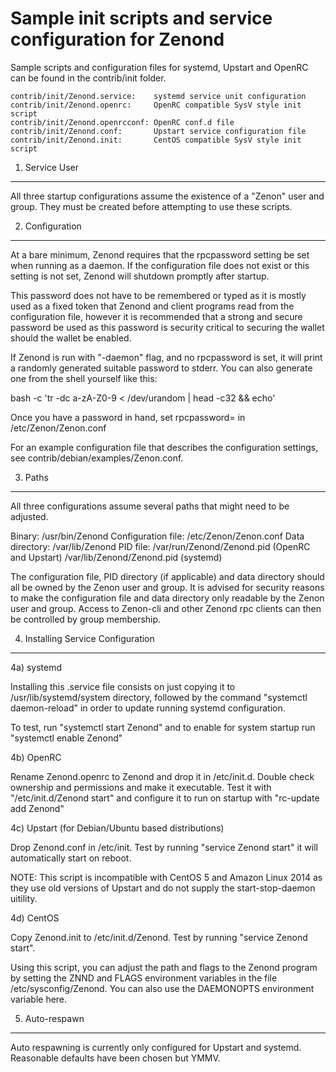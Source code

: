 Sample init scripts and service configuration for Zenond
==========================================================

Sample scripts and configuration files for systemd, Upstart and OpenRC
can be found in the contrib/init folder.

    contrib/init/Zenond.service:    systemd service unit configuration
    contrib/init/Zenond.openrc:     OpenRC compatible SysV style init script
    contrib/init/Zenond.openrcconf: OpenRC conf.d file
    contrib/init/Zenond.conf:       Upstart service configuration file
    contrib/init/Zenond.init:       CentOS compatible SysV style init script

1. Service User
---------------------------------

All three startup configurations assume the existence of a "Zenon" user
and group.  They must be created before attempting to use these scripts.

2. Configuration
---------------------------------

At a bare minimum, Zenond requires that the rpcpassword setting be set
when running as a daemon.  If the configuration file does not exist or this
setting is not set, Zenond will shutdown promptly after startup.

This password does not have to be remembered or typed as it is mostly used
as a fixed token that Zenond and client programs read from the configuration
file, however it is recommended that a strong and secure password be used
as this password is security critical to securing the wallet should the
wallet be enabled.

If Zenond is run with "-daemon" flag, and no rpcpassword is set, it will
print a randomly generated suitable password to stderr.  You can also
generate one from the shell yourself like this:

bash -c 'tr -dc a-zA-Z0-9 < /dev/urandom | head -c32 && echo'

Once you have a password in hand, set rpcpassword= in /etc/Zenon/Zenon.conf

For an example configuration file that describes the configuration settings,
see contrib/debian/examples/Zenon.conf.

3. Paths
---------------------------------

All three configurations assume several paths that might need to be adjusted.

Binary:              /usr/bin/Zenond
Configuration file:  /etc/Zenon/Zenon.conf
Data directory:      /var/lib/Zenond
PID file:            /var/run/Zenond/Zenond.pid (OpenRC and Upstart)
                     /var/lib/Zenond/Zenond.pid (systemd)

The configuration file, PID directory (if applicable) and data directory
should all be owned by the Zenon user and group.  It is advised for security
reasons to make the configuration file and data directory only readable by the
Zenon user and group.  Access to Zenon-cli and other Zenond rpc clients
can then be controlled by group membership.

4. Installing Service Configuration
-----------------------------------

4a) systemd

Installing this .service file consists on just copying it to
/usr/lib/systemd/system directory, followed by the command
"systemctl daemon-reload" in order to update running systemd configuration.

To test, run "systemctl start Zenond" and to enable for system startup run
"systemctl enable Zenond"

4b) OpenRC

Rename Zenond.openrc to Zenond and drop it in /etc/init.d.  Double
check ownership and permissions and make it executable.  Test it with
"/etc/init.d/Zenond start" and configure it to run on startup with
"rc-update add Zenond"

4c) Upstart (for Debian/Ubuntu based distributions)

Drop Zenond.conf in /etc/init.  Test by running "service Zenond start"
it will automatically start on reboot.

NOTE: This script is incompatible with CentOS 5 and Amazon Linux 2014 as they
use old versions of Upstart and do not supply the start-stop-daemon uitility.

4d) CentOS

Copy Zenond.init to /etc/init.d/Zenond. Test by running "service Zenond start".

Using this script, you can adjust the path and flags to the Zenond program by
setting the ZNND and FLAGS environment variables in the file
/etc/sysconfig/Zenond. You can also use the DAEMONOPTS environment variable here.

5. Auto-respawn
-----------------------------------

Auto respawning is currently only configured for Upstart and systemd.
Reasonable defaults have been chosen but YMMV.
